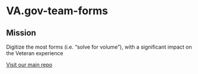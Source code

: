 # VA.gov-team-forms

## Mission

Digitize the most forms (i.e. “solve for volume”), with a significant impact on the Veteran experience

[Visit our main repo](https://github.com/department-of-veterans-affairs/VA.gov-team-forms)
